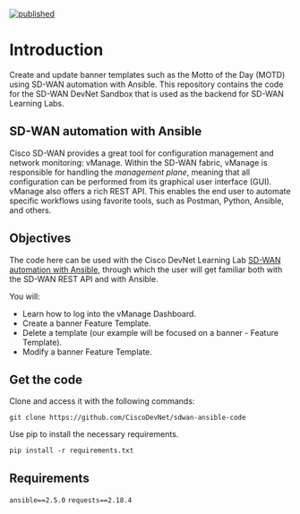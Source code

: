[![published](https://static.production.devnetcloud.com/codeexchange/assets/images/devnet-published.svg)](https://developer.cisco.com/codeexchange/github/repo/CiscoDevNet/sdwan-ansible-code)
# Introduction

Create and update banner templates such as the Motto of the Day (MOTD) using SD-WAN automation with Ansible. This repository contains the code for the SD-WAN DevNet Sandbox that is used as the backend for SD-WAN Learning Labs.


## SD-WAN automation with Ansible
Cisco SD-WAN provides a great tool for configuration management and network monitoring: vManage. Within the SD-WAN fabric, vManage is responsible for handling the *management plane*, meaning that all configuration can be performed from its graphical user interface (GUI). vManage also offers a rich REST API. This enables the end user to automate specific workflows using favorite tools, such as Postman, Python, Ansible, and others.

## Objectives
The code here can be used with the Cisco DevNet Learning Lab
[SD-WAN automation with Ansible](https://learninglabs.cisco.com/lab/sdwan_automation_with_ansible/step/1), through which the user will get familiar both with the SD-WAN REST API and with Ansible.

You will:

- Learn how to log into the vManage Dashboard.
- Create a banner Feature Template.
- Delete a template (our example will be focused on a banner - Feature Template).
- Modify a banner Feature Template.

## Get the code

Clone and access it with the following commands:

```git clone https://github.com/CiscoDevNet/sdwan-ansible-code```

Use pip to install the necessary requirements.

```
pip install -r requirements.txt
```

## Requirements

`ansible==2.5.0`
`requests==2.18.4`
